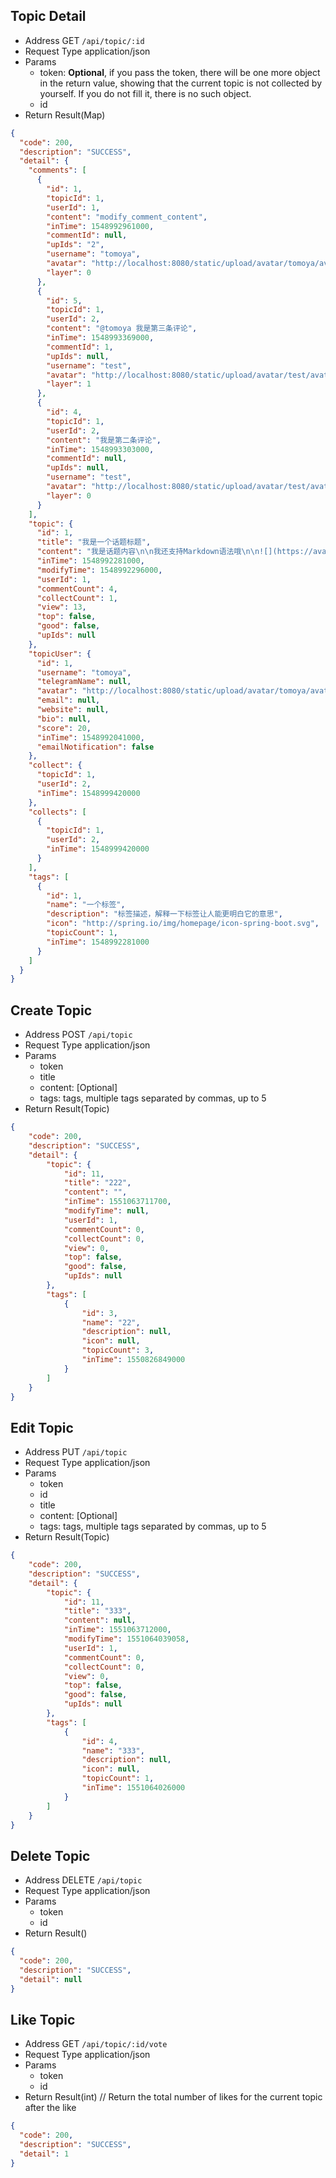 ## Topic Detail

- Address GET `/api/topic/:id`
- Request Type application/json
- Params
  - token: **Optional**, if you pass the token, there will be one more object in the return value,
    showing that the current topic is not collected by yourself. If you do not fill it, there is no such object.
  - id
- Return Result(Map)

```json
{
  "code": 200,
  "description": "SUCCESS",
  "detail": {
    "comments": [
      {
        "id": 1,
        "topicId": 1,
        "userId": 1,
        "content": "modify_comment_content",
        "inTime": 1548992961000,
        "commentId": null,
        "upIds": "2",
        "username": "tomoya",
        "avatar": "http://localhost:8080/static/upload/avatar/tomoya/avatar.png",
        "layer": 0
      },
      {
        "id": 5,
        "topicId": 1,
        "userId": 2,
        "content": "@tomoya 我是第三条评论",
        "inTime": 1548993369000,
        "commentId": 1,
        "upIds": null,
        "username": "test",
        "avatar": "http://localhost:8080/static/upload/avatar/test/avatar.png",
        "layer": 1
      },
      {
        "id": 4,
        "topicId": 1,
        "userId": 2,
        "content": "我是第二条评论",
        "inTime": 1548993303000,
        "commentId": null,
        "upIds": null,
        "username": "test",
        "avatar": "http://localhost:8080/static/upload/avatar/test/avatar.png",
        "layer": 0
      }
    ],
    "topic": {
      "id": 1,
      "title": "我是一个话题标题",
      "content": "我是话题内容\n\n我还支持Markdown语法哦\n\n![](https://avatars3.githubusercontent.com/u/6915570?s=460&v=4)\n\n- 无序列表1\n- 无序列表2\n- 无序列表3\n\n1. 有序列表1\n2. 有序列表2\n3. 有序列表3\n\n| Column A | Column B | Column C |\n| -------- | -------- | -------- |\n| A1       | B1       | C1       |\n| A2       | B2       | C2       |\n| A3       | B3       | C3       |\n\n[开发俱乐部](https://17dev.club/)",
      "inTime": 1548992281000,
      "modifyTime": 1548992296000,
      "userId": 1,
      "commentCount": 4,
      "collectCount": 1,
      "view": 13,
      "top": false,
      "good": false,
      "upIds": null
    },
    "topicUser": {
      "id": 1,
      "username": "tomoya",
      "telegramName": null,
      "avatar": "http://localhost:8080/static/upload/avatar/tomoya/avatar.png",
      "email": null,
      "website": null,
      "bio": null,
      "score": 20,
      "inTime": 1548992041000,
      "emailNotification": false
    },
    "collect": {
      "topicId": 1,
      "userId": 2,
      "inTime": 1548999420000
    },
    "collects": [
      {
        "topicId": 1,
        "userId": 2,
        "inTime": 1548999420000
      }
    ],
    "tags": [
      {
        "id": 1,
        "name": "一个标签",
        "description": "标签描述，解释一下标签让人能更明白它的意思",
        "icon": "http://spring.io/img/homepage/icon-spring-boot.svg",
        "topicCount": 1,
        "inTime": 1548992281000
      }
    ]
  }
}
```

## Create Topic

- Address POST `/api/topic`
- Request Type application/json
- Params
  - token
  - title
  - content: [Optional]
  - tags: tags, multiple tags separated by commas, up to 5
- Return Result(Topic)

```json
{
    "code": 200,
    "description": "SUCCESS",
    "detail": {
        "topic": {
            "id": 11,
            "title": "222",
            "content": "",
            "inTime": 1551063711700,
            "modifyTime": null,
            "userId": 1,
            "commentCount": 0,
            "collectCount": 0,
            "view": 0,
            "top": false,
            "good": false,
            "upIds": null
        },
        "tags": [
            {
                "id": 3,
                "name": "22",
                "description": null,
                "icon": null,
                "topicCount": 3,
                "inTime": 1550826849000
            }
        ]
    }
}
```

## Edit Topic

- Address PUT `/api/topic`
- Request Type application/json
- Params
  - token
  - id
  - title
  - content: [Optional]
  - tags: tags, multiple tags separated by commas, up to 5
- Return Result(Topic)

```json
{
    "code": 200,
    "description": "SUCCESS",
    "detail": {
        "topic": {
            "id": 11,
            "title": "333",
            "content": null,
            "inTime": 1551063712000,
            "modifyTime": 1551064039058,
            "userId": 1,
            "commentCount": 0,
            "collectCount": 0,
            "view": 0,
            "top": false,
            "good": false,
            "upIds": null
        },
        "tags": [
            {
                "id": 4,
                "name": "333",
                "description": null,
                "icon": null,
                "topicCount": 1,
                "inTime": 1551064026000
            }
        ]
    }
}
```

## Delete Topic

- Address DELETE `/api/topic`
- Request Type application/json
- Params
  - token
  - id
- Return Result()

```json
{
  "code": 200,
  "description": "SUCCESS",
  "detail": null
}
```

## Like Topic

- Address GET `/api/topic/:id/vote`
- Request Type application/json
- Params
  - token
  - id
- Return Result(int) // Return the total number of likes for the current topic after the like

```json
{
  "code": 200,
  "description": "SUCCESS",
  "detail": 1
}
```
